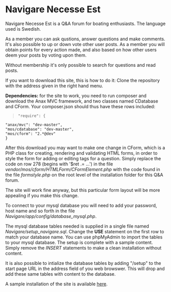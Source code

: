 # Navigare Necesse Est

Navigare Necesse Est is a Q&A forum for boating enthusiasts. The language used is Swedish. 

As a member you can ask qustions, answer questions and make comments. It's also possible to up or down vote other user posts. As a member you will obtain points for every action made, and also based on how other users deem your posts by voting upon them.

Without membership it's only possible to search for questions and read posts.

If you want to download this site, this is how to do it:
Clone the repository with the address given in the right hand menu.

**Dependencies:** for the site to work, you need to run composer and download the Anax MVC framework, and two classes named CDatabase and CForm. Your composer.json should thus have these rows included:
>     "require": {
    "anax/mvc": "dev-master",
    "mos/cdatabase": "dev-master",
    "mos/cform": "2.*@dev"
    }

After this download you may want to make one change in CForm, which is a PHP class for creating, rendering and validating HTML forms, in order to style the form for adding or editing tags for a question. Simply replace the code on row 278 (begins with '$ret .= ...') in the file *vendor/mos/cform/HTMLForm/CFormElement.php* with the code found in the file *formstyle.php* on the root level of the installation folder for this Q&A forum.

The site will work fine anyway, but this particular form layout will be more appealing if you make this change.

To connect to your mysql database you will need to add your password, host name and so forth in the file *Navigare/app/config/database_mysql.php*.

The mysql database tables needed is supplied in a single file named *Navigare/setup_navigare.sql*. Change the **USE** statement on the first row to match your database name. You can use phpMyAdmin to import the tables to your mysql database. The setup is complete with a sample content. Simply remove the *INSERT* statements to make a clean installation without content.

It is also possible to intialize the database tables by adding "/setup" to the start page URL in the address field of you web browswer. This will drop and add these same tables with content to the database.

A sample installation of the site is available [here](http://www.student.bth.se/~toja14/phpmvc/kmom07/projekt/webroot/). 


